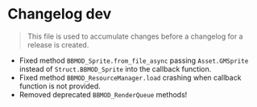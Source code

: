 # Changelog dev
> This file is used to accumulate changes before a changelog for a release is
> created.

* Fixed method `BBMOD_Sprite.from_file_async` passing `Asset.GMSprite` instead of `Struct.BBMOD_Sprite` into the callback function.
* Fixed method `BBMOD_ResourceManager.load` crashing when callback function is not provided.
* Removed deprecated `BBMOD_RenderQueue` methods!

